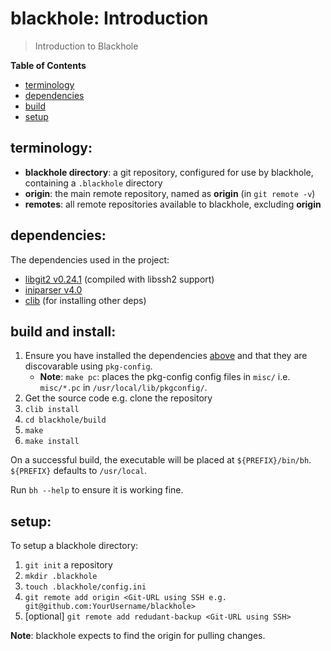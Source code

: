 # blackhole: Introduction

> Introduction to Blackhole

**Table of Contents**

* [terminology](#terms)
* [dependencies](#deps)
* [build](#build)
* [setup](#setup)


<a name="terms"></a>
## terminology:

* **blackhole directory**: a git repository, configured for use by
  blackhole, containing a `.blackhole` directory
* **origin**: the main remote repository, named as **origin**
  (in `git remote -v`)
* **remotes**: all remote repositories available to blackhole, excluding
  **origin**


<a name="deps"></a>
## dependencies:

The dependencies used in the project:

* [libgit2 v0.24.1][libgit2] (compiled with libssh2 support)
* [iniparser v4.0][iniparser]
* [clib][clib] (for installing other deps)

[iniparser]:https://github.com/ndevilla/iniparser/releases/tag/v4.0
[libgit2]:https://github.com/libgit2/libgit2/releases/tag/v0.24.1
[clib]:https://github.com/clib/clib


<a name="build"></a>
## build and install:

1. Ensure you have installed the dependencies [above](#deps) and that they
   are discovarable using `pkg-config`.
   * **Note**: `make pc`: places the pkg-config config files in `misc/` i.e.
   `misc/*.pc` in `/usr/local/lib/pkgconfig/`.
1. Get the source code e.g. clone the repository
1. `clib install`
1. `cd blackhole/build`
1. `make`
1. `make install`

On a successful build, the executable will be placed at `${PREFIX}/bin/bh`.
`${PREFIX}` defaults to `/usr/local`.

Run `bh --help` to ensure it is working fine.


<a name="setup"></a>
## setup:

To setup a blackhole directory:

1. `git init` a repository
1. `mkdir .blackhole`
1. `touch .blackhole/config.ini`
1. `git remote add origin <Git-URL using SSH e.g. git@github.com:YourUsername/blackhole>`
1. [optional] `git remote add redudant-backup <Git-URL using SSH>`

**Note**: blackhole expects to find the origin for pulling changes.
